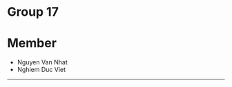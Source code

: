 # Group 17

# Member
- Nguyen Van Nhat
- Nghiem Duc Viet

------------------------------------------------------------------
